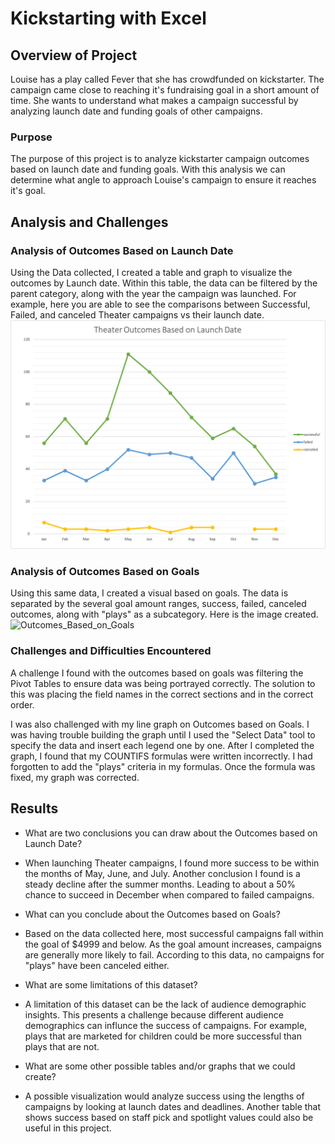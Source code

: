 # Kickstarting with Excel

## Overview of Project

Louise has a play called Fever that she has crowdfunded on kickstarter. The campaign came close to reaching it's fundraising goal in a short amount of time. She wants to understand what makes a campaign successful by analyzing launch date and funding goals of other campaigns.  

### Purpose
The purpose of this project is to analyze kickstarter campaign outcomes based on launch date and funding goals. 
With this analysis we can determine what angle to approach Louise's campaign to ensure it reaches it's goal. 

## Analysis and Challenges

### Analysis of Outcomes Based on Launch Date

Using the Data collected, I created a table and graph to visualize the outcomes by Launch date.
Within this table, the data can be filtered by the parent category, along with the year the campaign was launched. 
For example, here you are able to see the comparisons between Successful, Failed, and canceled Theater campaigns vs their launch date. 
![Theater_Outcomes_vs_Launch](Resources/Theater_Outcomes_vs_Launch.png)

### Analysis of Outcomes Based on Goals

Using this same data, I created a visual based on goals. 
The data is separated by the several goal amount ranges, success, failed, canceled outcomes, along with "plays" as a subcategory.
Here is the image created. 
![Outcomes_Based_on_Goals](Resources/Outcomes_Based_on_Goals.png)
 
### Challenges and Difficulties Encountered

A challenge I found with the outcomes based on goals was filtering the Pivot Tables to ensure data was being portrayed correctly. The solution to this was placing the field names in the correct sections and in the correct order. 

I was also challenged with my line graph on Outcomes based on Goals. I was having trouble building the graph until I used the "Select Data" tool to specify the data and insert each legend one by one. After I completed the graph, I found that my COUNTIFS formulas were written incorrectly. I had forgotten to add the "plays" criteria in my formulas. Once the formula was fixed, my graph was corrected.

## Results

- What are two conclusions you can draw about the Outcomes based on Launch Date?

* When launching Theater campaigns, I found more success to be within the months of May, June, and July. 
Another conclusion I found is a steady decline after the summer months. Leading to about a 50% chance to succeed in December when compared to failed campaigns.

- What can you conclude about the Outcomes based on Goals?

* Based on the data collected here, most successful campaigns fall within the goal of $4999 and below. 
As the goal amount increases, campaigns are generally more likely to fail. According to this data, no campaigns for "plays" have been canceled either.

- What are some limitations of this dataset?

* A limitation of this dataset can be the lack of audience demographic insights. This presents a challenge because different audience demographics can influnce the success of campaigns. For example, plays that are marketed for children could be more successful than plays that are not.  

- What are some other possible tables and/or graphs that we could create?
* A possible visualization would analyze success using the lengths of campaigns by looking at launch dates and deadlines. Another table that shows success based on staff pick and spotlight values could also be useful in this project. 